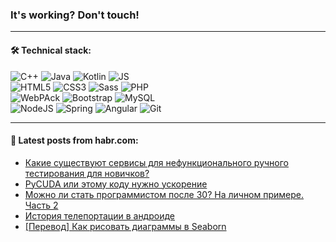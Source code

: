 ### It's working? Don't touch!

---

#### 🛠️ Technical stack:

![C++](https://img.shields.io/badge/C++-informational?logo=c%2B%2B&style=flat&logoColor=white&color=9C033A)
![Java](https://img.shields.io/badge/Java-informational?logo=java&style=flat&logoColor=white&color=007396)
![Kotlin](https://img.shields.io/badge/Kotlin-informational?logo=Kotlin&style=flat&logoColor=white&color=0095D5)
![JS](https://img.shields.io/badge/JS-informational?logo=javaScript&style=flat&logoColor=black&color=F7Df1E) <br>
![HTML5](https://img.shields.io/badge/HTML5-informational?logo=html5&style=flat&logoColor=white&color=E34F26)
![CSS3](https://img.shields.io/badge/CSS3-informational?logo=css3&style=flat&logoColor=white&color=157286)
![Sass](https://img.shields.io/badge/Saas-informational?logo=sass&style=flat&logoColor=white&color=hotpink)
![PHP](https://img.shields.io/badge/PHP-informational?logo=php&style=flat&logoColor=white&color=777BB4) <br>
![WebPAck](https://img.shields.io/badge/WebPack-informational?logo=webPack&style=flat&logoColor=white&color=FF6F00)
![Bootstrap](https://img.shields.io/badge/Bootstrap-informational?logo=Bootstrap&style=flat&logoColor=white&color=7952B3)
![MySQL](https://img.shields.io/badge/MySQL-informational?logo=MySQL&style=flat&logoColor=white&color=00f) <br>
![NodeJS](https://img.shields.io/badge/NodeJS-informational?logo=node.js&style=flat&logoColor=white&color=43853D)
![Spring](https://img.shields.io/badge/Spring-informational?logo=Spring&style=flat&logoColor=white&color=0A9EDC)
![Angular](https://img.shields.io/badge/Vue-informational?logo=vue.js&style=flat&logoColor=white&color=red)
![Git](https://img.shields.io/badge/Git-informational?logo=git&style=flat&logoColor=white&color=darkorange)

___

#### 💬 Latest posts from habr.com:

<!-- BLOG-POST-LIST:START -->
- [Какие существуют сервисы для нефункционального ручного тестирования для новичков?](https://habr.com/ru/post/666760/?utm_source=habrahabr&utm_medium=rss&utm_campaign=666760)
- [PyCUDA или этому коду нужно ускорение](https://habr.com/ru/post/666618/?utm_source=habrahabr&utm_medium=rss&utm_campaign=666618)
- [Можно ли стать программистом после 30? На личном примере. Часть 2](https://habr.com/ru/post/666748/?utm_source=habrahabr&utm_medium=rss&utm_campaign=666748)
- [История телепортации в андроиде](https://habr.com/ru/post/666742/?utm_source=habrahabr&utm_medium=rss&utm_campaign=666742)
- [[Перевод] Как рисовать диаграммы в Seaborn](https://habr.com/ru/post/664756/?utm_source=habrahabr&utm_medium=rss&utm_campaign=664756)
<!-- BLOG-POST-LIST:END -->
